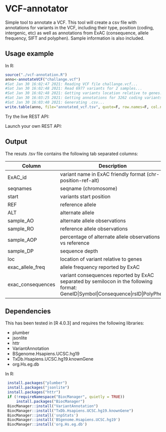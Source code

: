 # VCF-annotator

Simple tool to annotate a VCF. This tool will create a csv file with annotations for variants in the VCF, including their type, position (coding, intergenic, etc) as well as annotations from ExAC (consequence, allele frequency, SIFT and polyphen). Sample information is also included.

## Usage example

In R:

```R
source("./vcf-annotation.R")
anno<-annotateVCF("challange.vcf")
#Sat Jan 30 16:02:47 2021: Reading VCF file challange.vcf...
#Sat Jan 30 16:02:48 2021: Read 6977 variants for 2 samples...
#Sat Jan 30 16:02:48 2021: Getting variants location relative to genes....
#Sat Jan 30 16:03:25 2021: Getting annotations for 3262 coding variants from ExAC...
#Sat Jan 30 16:03:40 2021: Generating .csv...
write.table(anno, file="annotated_vcf.tsv", quote=F, row.names=F, col.names=T, sep="\t")
```

Try the live REST API:

Launch your own REST API:

## Output

The resuts .tsv file contains the following tab separated columns:

| Column       | Description                |
|--------------|----------------------------|
| ExAC_id      | variant name in ExAC friendly format (chr-position-ref-alt) | 
| seqnames     | seqname (chromosome)       |
| start        | variants start position    |
| REF          | reference allele           |
| ALT          | alternate allele           |
| sample_AO  | alternate allele observations    |
| sample_RO  | reference allele observations    |
| sample_AOP | percentage of alternate allele observations vs reference  |
| sample_DP  | sequence depth             |
| loc          | location of variant relative to genes |
| exac_allele_freq  | allele frequency reported by ExAC |
| exac_consequences | variant consequences reported by ExAC separated by semilocon in the following format: GeneID\|Symbol\|Consequence\|rsID\|PolyPhen|SIFT\| |


## Dependencies

This has been tested in [R 4.0.3] and requires the following libraries:
* plumber
* jsonlite
* httr
* VariantAnnotation
* BSgenome.Hsapiens.UCSC.hg19
* TxDb.Hsapiens.UCSC.hg19.knownGene
* org.Hs.eg.db

In R:

```R
 install.packages("plumber")
 install.packages("jsonlite")
 install.packages("httr")
 if (!requireNamespace("BiocManager", quietly = TRUE))
     install.packages("BiocManager")
 BiocManager::install("VariantAnnotation")
 BiocManager::install("TxDb.Hsapiens.UCSC.hg19.knownGene")
 BiocManager::install('snpStats')
 BiocManager::install('BSgenome.Hsapiens.UCSC.hg19')
 BiocManager::install('org.Hs.eg.db')
```